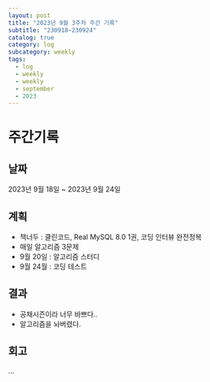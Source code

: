 ```yaml
---
layout: post
title: "2023년 9월 3주차 주간 기록"
subtitle: "230918~230924"
catalog: true
category: log
subcategory: weekly
tags:
  - log
  - weekly
  - weekly
  - september
  - 2023
---
```


# 주간기록

## 날짜

2023년 9월 18일 ~ 2023년 9월 24일

## 계획

- 책너두 : 클린코드, Real MySQL 8.0 1권, 코딩 인터뷰 완전정복
- 매일 알고리즘 3문제
- 9월 20일 : 알고리즘 스터디
- 9월 24월 : 코딩 테스트

## 결과

- 공채시즌이라 너무 바쁘다..
- 알고리즘을 놔버렸다.

## 회고

...